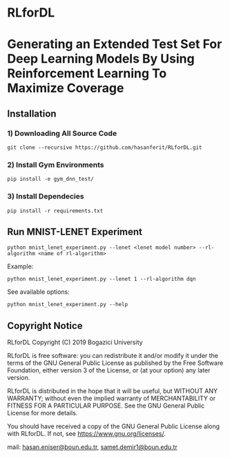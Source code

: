# RLforDL

# Generating an Extended Test Set For Deep Learning Models By Using Reinforcement Learning To Maximize Coverage

## Installation
### 1) Downloading All Source Code
```
git clone --recursive https://github.com/hasanferit/RLforDL.git
```


### 2) Install Gym Environments
```
pip install -e gym_dnn_test/
```

### 3) Install Dependecies
```
pip install -r requirements.txt
```

## Run MNIST-LENET Experiment
```
python mnist_lenet_experiment.py --lenet <lenet model number> --rl-algorithm <name of rl-algorithm>
```
Example:
```
python mnist_lenet_experiment.py --lenet 1 --rl-algorithm dqn
```

See available options:
```
python mnist_lenet_experiment.py --help
```

## Copyright Notice
RLforDL Copyright (C) 2019 Bogazici University

RLforDL is free software: you can redistribute it and/or modify it under the terms of the GNU General Public License as published by the Free Software Foundation, either version 3 of the License, or (at your option) any later version.

RLforDL is distributed in the hope that it will be useful, but WITHOUT ANY WARRANTY; without even the implied warranty of MERCHANTABILITY or FITNESS FOR A PARTICULAR PURPOSE. See the GNU General Public License for more details.

You should have received a copy of the GNU General Public License along with RLforDL. If not, see https://www.gnu.org/licenses/.

mail: hasan.eniser@boun.edu.tr, samet.demir1@boun.edu.tr

